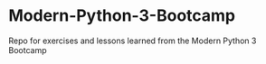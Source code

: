 # Modern-Python-3-Bootcamp
Repo for exercises and lessons learned from the Modern Python 3 Bootcamp
